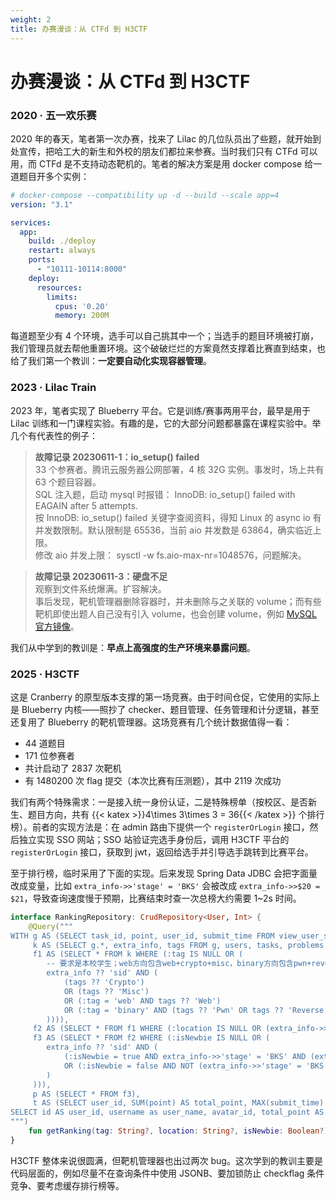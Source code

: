 ```yaml
---
weight: 2
title: 办赛漫谈：从 CTFd 到 H3CTF
---
```


# 办赛漫谈：从 CTFd 到 H3CTF


### 2020 · 五一欢乐赛

2020 年的春天，笔者第一次办赛，找来了 Lilac 的几位队员出了些题，就开始到处宣传，把哈工大的新生和外校的朋友们都拉来参赛。当时我们只有 CTFd 可以用，而 CTFd 是不支持动态靶机的。笔者的解决方案是用 docker compose 给一道题目开多个实例：

```yaml
# docker-compose --compatibility up -d --build --scale app=4
version: "3.1"

services:
  app:
    build: ./deploy
    restart: always
    ports:
      - "10111-10114:8000"
    deploy:
      resources:
        limits:
          cpus: '0.20'
          memory: 200M
```

每道题至少有 4 个环境，选手可以自己挑其中一个；当选手的题目环境被打崩，我们管理员就去帮他重置环境。这个破破烂烂的方案竟然支撑着比赛直到结束，也给了我们第一个教训：**一定要自动化实现容器管理**。

### 2023 · Lilac Train

2023 年，笔者实现了 Blueberry 平台。它是训练/赛事两用平台，最早是用于 Lilac 训练和一门课程实验。有趣的是，它的大部分问题都暴露在课程实验中。举几个有代表性的例子：

> **故障记录 20230611-1：io_setup() failed**  
> 33 个参赛者。腾讯云服务器公网部署，4 核 32G 实例。事发时，场上共有 63 个题目容器。  
> SQL 注入题，启动 mysql 时报错： InnoDB: io_setup() failed with EAGAIN after 5 attempts.  
> 按 InnoDB: io_setup() failed 关键字查阅资料，得知 Linux 的 async io 有并发数限制。默认限制是 65536，当前 aio 并发数是 63864，确实临近上限。  
> 修改 aio 并发上限： sysctl -w fs.aio-max-nr=1048576，问题解决。

> **故障记录 20230611-3：硬盘不足**  
> 观察到文件系统爆满。扩容解决。  
> 事后发现，靶机管理器删除容器时，并未删除与之关联的 volume；而有些靶机即使出题人自己没有引入 volume，也会创建 volume，例如 [MySQL 官方镜像](https://github.com/docker-library/mysql/blob/master/8.4/Dockerfile.oracle#L117)。



我们从中学到的教训是：**早点上高强度的生产环境来暴露问题**。


### 2025 · H3CTF

这是 Cranberry 的原型版本支撑的第一场竞赛。由于时间仓促，它使用的实际上是 Blueberry 内核——照抄了 checker、题目管理、任务管理和计分逻辑，甚至还复用了 Blueberry 的靶机管理器。这场竞赛有几个统计数据值得一看：

- 44 道题目
- 171 位参赛者
- 共计启动了 2837 次靶机
- 有 1480200 次 flag 提交（本次比赛有压测题），其中 2119 次成功

我们有两个特殊需求：一是接入统一身份认证，二是特殊榜单（按校区、是否新生、题目方向，共有 {{< katex >}}4\times 3\times 3 = 36{{< /katex >}} 个排行榜）。前者的实现方法是：在 admin 路由下提供一个 `registerOrLogin` 接口，然后独立实现 SSO 网站；SSO 站验证完选手身份后，调用 H3CTF 平台的 `registerOrLogin` 接口，获取到 jwt，返回给选手并引导选手跳转到比赛平台。

至于排行榜，临时采用了下面的实现。后来发现 Spring Data JDBC 会把字面量改成变量，比如 `extra_info->>'stage' = 'BKS'` 会被改成 `extra_info->>$20 = $21`，导致查询速度慢于预期，比赛结束时查一次总榜大约需要 1~2s 时间。
```kotlin
interface RankingRepository: CrudRepository<User, Int> {
    @Query("""
WITH g AS (SELECT task_id, point, user_id, submit_time FROM view_user_solve AS u JOIN view_task_score AS s ON s.id = u.task_id),
     k AS (SELECT g.*, extra_info, tags FROM g, users, tasks, problems WHERE users.id = g.user_id AND tasks.id = g.task_id AND problems.id = tasks.problem_id AND problems.visible),
     f1 AS (SELECT * FROM k WHERE (:tag IS NULL OR (
        -- 要求是本校学生；web方向包含web+crypto+misc，binary方向包含pwn+reverse+crypto+misc
        extra_info ?? 'sid' AND (
            (tags ?? 'Crypto') 
            OR (tags ?? 'Misc')
            OR (:tag = 'web' AND tags ?? 'Web') 
            OR (:tag = 'binary' AND (tags ?? 'Pwn' OR tags ?? 'Reverse'))
        )))),
     f2 AS (SELECT * FROM f1 WHERE (:location IS NULL OR (extra_info->>'location' = :location))),
     f3 AS (SELECT * FROM f2 WHERE (:isNewbie IS NULL OR (
        extra_info ?? 'sid' AND (
            (:isNewbie = true AND extra_info->>'stage' = 'BKS' AND (extra_info->>'grade')::integer >= 24)
            OR (:isNewbie = false AND NOT (extra_info->>'stage' = 'BKS' AND (extra_info->>'grade')::integer >= 24))
        )
     ))),
     p AS (SELECT * FROM f3),
     t AS (SELECT user_id, SUM(point) AS total_point, MAX(submit_time) AS last_submit FROM p GROUP BY user_id)
SELECT id AS user_id, username as user_name, avatar_id, total_point AS score, last_submit AS last_submission_at, extra_info FROM users JOIN t ON users.id = t.user_id ORDER BY score DESC, last_submission_at
""")
    fun getRanking(tag: String?, location: String?, isNewbie: Boolean?): List<RankingDto>
}
```

H3CTF 整体来说很圆满，但靶机管理器也出过两次 bug。这次学到的教训主要是代码层面的，例如尽量不在查询条件中使用 JSONB、要加锁防止 checkflag 条件竞争、要考虑缓存排行榜等。
